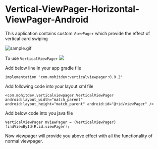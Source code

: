 # Vertical-ViewPager-Horizontal-ViewPager-Android  

This application contains custom `ViewPager` which provide the effect of vertical card swiping

![sample.gif](https://github.com/mohitsvnit/Vertical-ViewPager-Horizontal-ViewPager-Android/blob/master/sample.gif)


To use `VerticalViewPager`  <a href='https://bintray.com/mohitdev/Android-Vertical-ViewPager-with-swipe-card-layout/verticalviewpager/_latestVersion'><img src='https://api.bintray.com/packages/mohitdev/Android-Vertical-ViewPager-with-swipe-card-layout/verticalviewpager/images/download.svg'></a>

Add below line in your app gradle file

`implementation 'com.mohitdev:verticalviewpager:0.0.2'`

Add following code into your layout xml file

`<com.mohitdev.verticalviewpager.VerticalViewPager
        android:layout_width="match_parent"
        android:layout_height="match_parent"
        android:id="@+id/viewPager"
        />`
        
 Add below code into you java file
 
 `
VerticalViewPager mViewPager = (VerticalViewPager) findViewById(R.id.viewPager);
 `

Now viewpager will provide you above effect with all the functionality of normal viewpager.


